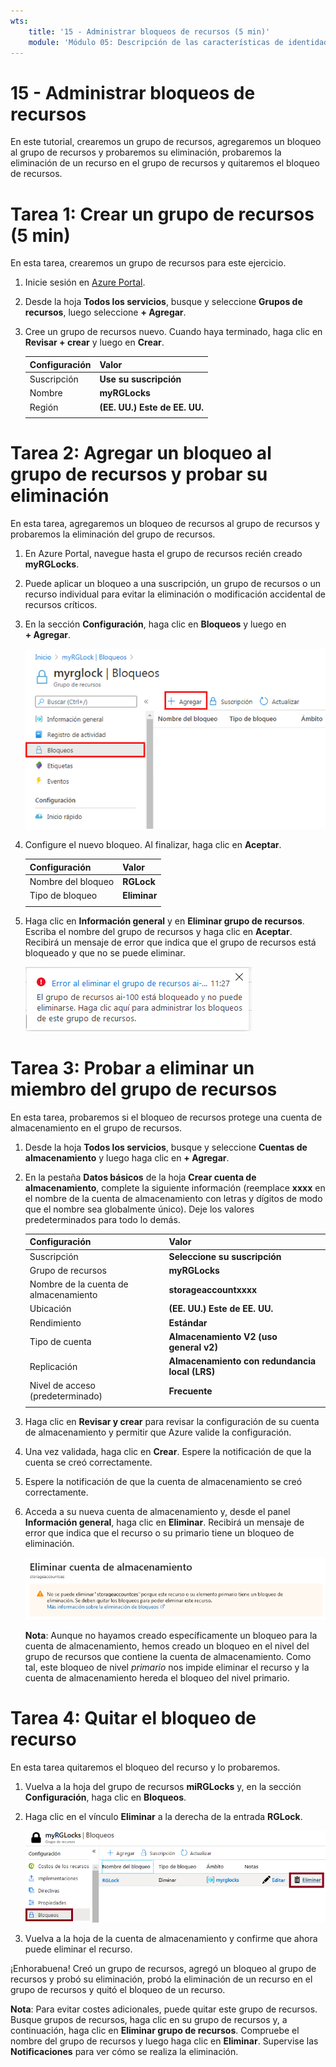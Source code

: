 ```yaml
---
wts:
    title: '15 - Administrar bloqueos de recursos (5 min)'
    module: 'Módulo 05: Descripción de las características de identidad, gobernanza, privacidad y cumplimiento'
---
```

# 15 - Administrar bloqueos de recursos

En este tutorial, crearemos un grupo de recursos, agregaremos un bloqueo al grupo de recursos y probaremos su eliminación, probaremos la eliminación de un recurso en el grupo de recursos y quitaremos el bloqueo de recursos. 

# Tarea 1: Crear un grupo de recursos (5 min)

En esta tarea, crearemos un grupo de recursos para este ejercicio. 

1. Inicie sesión en [Azure Portal](https://portal.azure.com).

2. Desde la hoja **Todos los servicios**, busque y seleccione **Grupos de recursos**, luego seleccione **+ Agregar**.

3. Cree un grupo de recursos nuevo. Cuando haya terminado, haga clic en **Revisar + crear** y luego en **Crear**. 

    | Configuración | Valor |
    | -- | -- |
    | Suscripción | **Use su suscripción** |
    | Nombre | **myRGLocks** |
    | Región | **(EE. UU.) Este de EE. UU.** |
    | | |

# Tarea 2:  Agregar un bloqueo al grupo de recursos y probar su eliminación

En esta tarea, agregaremos un bloqueo de recursos al grupo de recursos y probaremos la eliminación del grupo de recursos. 

1. En Azure Portal, navegue hasta el grupo de recursos recién creado **myRGLocks**.

2. Puede aplicar un bloqueo a una suscripción, un grupo de recursos o un recurso individual para evitar la eliminación o modificación accidental de recursos críticos. 

3. En la sección **Configuración**, haga clic en **Bloqueos** y luego en **+ Agregar**. 

    ![Captura de pantalla del grupo de recursos myRGLocks que muestra el panel Bloqueos.](../images/1601.png)

4. Configure el nuevo bloqueo. Al finalizar, haga clic en **Aceptar**. 

    | Configuración | Valor |
    | -- | -- |
    | Nombre del bloqueo | **RGLock** |
    | Tipo de bloqueo | **Eliminar** |
    | | |

5. Haga clic en **Información general** y en **Eliminar grupo de recursos**. Escriba el nombre del grupo de recursos y haga clic en **Aceptar**. Recibirá un mensaje de error que indica que el grupo de recursos está bloqueado y que no se puede eliminar.

    ![Captura de pantalla del error sobre el bloqueo contra la eliminación.](../images/1602.png)

# Tarea 3: Probar a eliminar un miembro del grupo de recursos

En esta tarea, probaremos si el bloqueo de recursos protege una cuenta de almacenamiento en el grupo de recursos. 

1. Desde la hoja **Todos los servicios**, busque y seleccione **Cuentas de almacenamiento** y luego haga clic en **+ Agregar**. 

2. En la pestaña **Datos básicos** de la hoja **Crear cuenta de almacenamiento**, complete la siguiente información (reemplace **xxxx** en el nombre de la cuenta de almacenamiento con letras y dígitos de modo que el nombre sea globalmente único). Deje los valores predeterminados para todo lo demás.

    | Configuración | Valor | 
    | --- | --- |
    | Suscripción | **Seleccione su suscripción** |
    | Grupo de recursos | **myRGLocks** |
    | Nombre de la cuenta de almacenamiento | **storageaccountxxxx** |
    | Ubicación | **(EE. UU.) Este de EE. UU.**  |
    | Rendimiento | **Estándar** |
    | Tipo de cuenta | **Almacenamiento V2 (uso general v2)** |
    | Replicación | **Almacenamiento con redundancia local (LRS)** |
    | Nivel de acceso (predeterminado) | **Frecuente** |
    | | |

3. Haga clic en **Revisar y crear** para revisar la configuración de su cuenta de almacenamiento y permitir que Azure valide la configuración. 

4. Una vez validada, haga clic en **Crear**. Espere la notificación de que la cuenta se creó correctamente. 

5.  Espere la notificación de que la cuenta de almacenamiento se creó correctamente. 

6. Acceda a su nueva cuenta de almacenamiento y, desde el panel **Información general**, haga clic en **Eliminar**. Recibirá un mensaje de error que indica que el recurso o su primario tiene un bloqueo de eliminación. 

    ![Captura de pantalla del error al eliminar la cuenta de almacenamiento.](../images/1603.png)

    **Nota**: Aunque no hayamos creado específicamente un bloqueo para la cuenta de almacenamiento, hemos creado un bloqueo en el nivel del grupo de recursos que contiene la cuenta de almacenamiento. Como tal, este bloqueo de nivel *primario* nos impide eliminar el recurso y la cuenta de almacenamiento hereda el bloqueo del nivel primario.

# Tarea 4: Quitar el bloqueo de recurso

En esta tarea quitaremos el bloqueo del recurso y lo probaremos. 

1. Vuelva a la hoja del grupo de recursos **miRGLocks** y, en la sección **Configuración**, haga clic en **Bloqueos**.
    
2. Haga clic en el vínculo **Eliminar** a la derecha de la entrada **RGLock**.

    ![Captura de pantalla del bloqueo con el vínculo Eliminar resaltado](../images/1604.png)

3. Vuelva a la hoja de la cuenta de almacenamiento y confirme que ahora puede eliminar el recurso.

¡Enhorabuena! Creó un grupo de recursos, agregó un bloqueo al grupo de recursos y probó su eliminación, probó la eliminación de un recurso en el grupo de recursos y quitó el bloqueo de un recurso. 

**Nota**: Para evitar costes adicionales, puede quitar este grupo de recursos. Busque grupos de recursos, haga clic en su grupo de recursos y, a continuación, haga clic en **Eliminar grupo de recursos**. Compruebe el nombre del grupo de recursos y luego haga clic en **Eliminar**. Supervise las **Notificaciones** para ver cómo se realiza la eliminación.